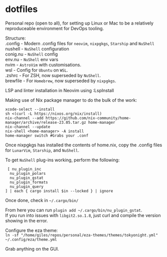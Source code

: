 # dotfiles

Personal repo (open to all), for setting up Linux or Mac to be a relatively reproduceable environment for DevOps tooling.  

Structure:  
    .config  - Modern .config files for `neovim`, `nixpgkgs`, `Starship` and `NuShell`  
      nushell - `NuShell` configuration  
        conig.nu - `NuShell` config  
        env.nu   - `NuShell` env vars  
      nvim    - `AstroVim` with customisations.   
    wsl      - Config for `Ubuntu` on `WSL`.  
    .zshrc   - For ZSH, now superseded by `NuShell`.  
    brewfile - For `Homebrew`, now superseded by `nixpgkgs`.  

LSP and linter installation in Neovim using :LspInstall  

Making use of Nix package manager to do the bulk of the work:  
  ```
  xcode-select --install   
  sh <(curl -L https://nixos.org/nix/install)   
  nix-channel --add https://github.com/nix-community/home-manager/archive/release-23.05.tar.gz home-manager  
  nix-channel --update  
  nix-shell <home-manager> -A install  
  home-manager switch #Grabs your .conf  
  ``` 
  
Once nixpgkgs has installed the contents of home.nix, copy the .config files for `LunarVim`, `Starship`, and `NuShell`.  

To get `NuShell` plug-ins working, perform the following:  
```
 [ nu_plugin_inc  
  nu_plugin_polars  
  nu_plugin_gstat  
  nu_plugin_formats  
  nu_plugin_query  
] | each { cargo install $in --locked } | ignore
```  

Once done, check in `~/.cargo/bin/`  

From here you can run `plugin add ~/.cargo/bin/nu_plugin_gstat`.  
If you run into issues with `libgit2.so.1.8`, just curl and compile the version showing in the error.  
  
Configure the eza theme:  
`ln -sf "/home/giles/repos/personal/eza-themes/themes/tokyonight.yml" ~/.config/eza/theme.yml`  
  
Grab anything on the GUI.  
